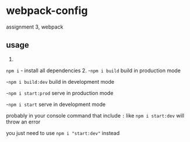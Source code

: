 # webpack-config
assignment 3, webpack

## usage
1.
`npm i` - install all dependencies
2.
-`npm i build` build in production mode

-`npm i build:dev` build in development mode

-`npm i start:prod` serve in production mode

-`npm i start` serve in development mode

probably in your console command that include `:` like `npm i start:dev` will throw an error

you just need to use `npm i "start:dev"` instead
